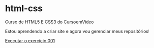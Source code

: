 # html-css
 Curso de HTML5 E CSS3 do CursoemVideo

 Estou aprendendo a criar site e agora vou gerenciar meus repositórios!

 <a href="https://guilamoca.github.io/html-css/exercicios/ex001">Executar o exercício 001</a>
